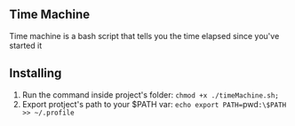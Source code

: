 ## Time Machine

Time machine is a bash script that tells you the time elapsed since you've started it

## Installing

1. Run the command inside project's folder: 
`chmod +x ./timeMachine.sh;`
2. Export protject's path to your $PATH var:
`echo export PATH=`pwd`:\$PATH >> ~/.profile`
